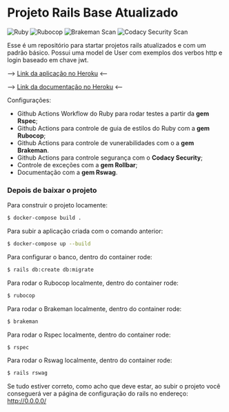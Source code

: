 # Projeto Rails Base Atualizado
![Ruby](https://github.com/kaioramos/rails_base_updated/workflows/Ruby/badge.svg) ![Rubocop](https://github.com/k41n3w/rails_base_updated/workflows/Rubocop/badge.svg) ![Brakeman Scan](https://github.com/k41n3w/rails_base_updated/workflows/Brakeman%20Scan/badge.svg) ![Codacy Security Scan](https://github.com/k41n3w/rails_base_updated/workflows/Codacy%20Security%20Scan/badge.svg)

Esse é um repositório para startar projetos rails atualizados e com um padrão básico.
Possui uma model de User com exemplos dos verbos http e login baseado em chave jwt.

--> [Link da aplicação no Heroku](https://rails-base-updated.herokuapp.com/) <--

--> [Link da documentação no Heroku](http://rails-base-updated.herokuapp.com/api-docs/index.html) <--

Configurações:
- Github Actions Workflow do Ruby para rodar testes a partir da **gem Rspec**;
- Github Actions para controle de guia de estilos do Ruby com a **gem Rubocop**;
- Github Actions para controle de vunerabilidades com o a **gem Brakeman**.
- Github Actions para controle segurança com o **Codacy Security**;
- Controle de exceções com a **gem Rollbar**;
- Documentação com a **gem Rswag**.

### Depois de baixar o projeto
Para construir o projeto locamente:

```bash
$ docker-compose build .
```

Para subir a aplicação criada com o comando anterior:
```bash
$ docker-compose up --build
```

Para configurar o banco, dentro do container rode:
```bash
$ rails db:create db:migrate
```

Para rodar o Rubocop localmente, dentro do container rode:
```bash
$ rubocop
```

Para rodar o Brakeman localmente, dentro do container rode:
```bash
$ brakeman
```

Para rodar o Rspec localmente, dentro do container rode:
```bash
$ rspec
```

Para rodar o Rswag localmente, dentro do container rode:
```bash
$ rails rswag
```

Se tudo estiver correto, como acho que deve estar, ao subir o projeto você conseguerá ver a página de configuração do rails no endereço: http://0.0.0.0/
